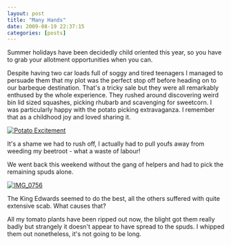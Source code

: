 ```yaml
---
layout: post
title: "Many Hands"
date: 2009-08-19 22:37:15
categories: [posts]
---
```


Summer holidays have been decidedly child oriented this year, so you have to grab your allotment opportunities when you can.

Despite having two car loads full of soggy and tired teenagers I managed to persuade them that my plot was the perfect stop off before heading on to our barbeque destination. That's a tricky sale but they were all remarkably enthused by the whole experience. They rushed around discovering weird bin lid sized squashes, picking rhubarb and scavenging for sweetcorn. I was particularly happy with the potato picking extravaganza. I remember that as a childhood joy and loved sharing it.

[![Potato Excitement](https://farm4.static.flickr.com/3562/3789268267_e5a510cf44.jpg)](https://www.flickr.com/photos/warriorwomen/3789268267/)

It's a shame we had to rush off, I actually had to pull youfs away from weeding my beetroot - what a waste of labour!

We went back this weekend without the gang of helpers and had to pick the remaining spuds alone.

[![IMG_0756](https://farm3.static.flickr.com/2641/3837067558_db602736c2.jpg)](https://www.flickr.com/photos/warriorwomen/3837067558/)

The King Edwards seemed to do the best, all the others suffered with quite extensive scab. What causes that?

All my tomato plants have been ripped out now, the blight got them really badly but strangely it doesn't appear to have spread to the spuds. I whipped them out nonetheless, it's not going to be long.
